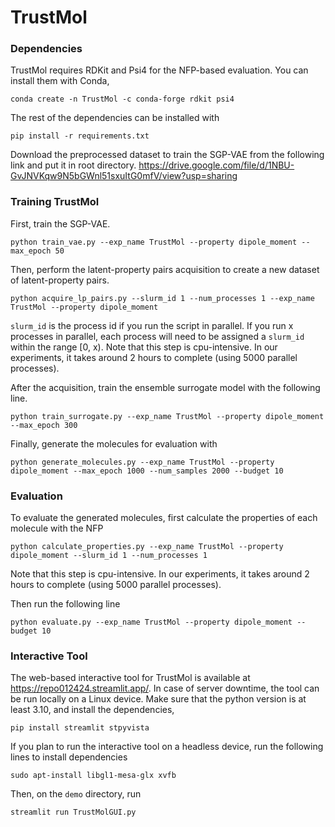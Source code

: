 # TrustMol

### Dependencies
TrustMol requires RDKit and Psi4 for the NFP-based evaluation.
You can install them with Conda,

```
conda create -n TrustMol -c conda-forge rdkit psi4
```

The rest of the dependencies can be installed with

```
pip install -r requirements.txt
```

Download the preprocessed dataset to train the SGP-VAE from the following link and put it in root directory.
https://drive.google.com/file/d/1NBU-GvJNVKqw9N5bGWnl51sxuItG0mfV/view?usp=sharing

### Training TrustMol
First, train the SGP-VAE.
```
python train_vae.py --exp_name TrustMol --property dipole_moment --max_epoch 50
```

Then, perform the latent-property pairs acquisition to create a new dataset of latent-property pairs.
```
python acquire_lp_pairs.py --slurm_id 1 --num_processes 1 --exp_name TrustMol --property dipole_moment
```
`slurm_id` is the process id if you run the script in parallel. If you run x processes in parallel, each process will need to be assigned a `slurm_id` within the range [0, x). 
Note that this step is cpu-intensive. In our experiments, it takes around 2 hours to complete (using 5000 parallel processes).

After the acquisition, train the ensemble surrogate model with the following line.

```
python train_surrogate.py --exp_name TrustMol --property dipole_moment --max_epoch 300
```

Finally, generate the molecules for evaluation with

```
python generate_molecules.py --exp_name TrustMol --property dipole_moment --max_epoch 1000 --num_samples 2000 --budget 10
```

### Evaluation
To evaluate the generated molecules, first calculate the properties of each molecule with the NFP
```
python calculate_properties.py --exp_name TrustMol --property dipole_moment --slurm_id 1 --num_processes 1
```
Note that this step is cpu-intensive. In our experiments, it takes around 2 hours to complete (using 5000 parallel processes).


Then run the following line
```
python evaluate.py --exp_name TrustMol --property dipole_moment --budget 10
```


### Interactive Tool
The web-based interactive tool for TrustMol is available at https://repo012424.streamlit.app/.
In case of server downtime, the tool can be run locally on a Linux device.
Make sure that the python version is at least 3.10, and install the dependencies,

```
pip install streamlit stpyvista
```

If you plan to run the interactive tool on a headless device, run the following lines to install dependencies

```
sudo apt-install libgl1-mesa-glx xvfb
```

Then, on the `demo` directory, run

```
streamlit run TrustMolGUI.py
```
